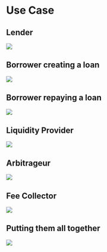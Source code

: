 # Use Case

## Lender

![](https://raw.githubusercontent.com/alexgo-io/alex-v1/main/diagrams/use-case-lender.svg)

## Borrower creating a loan

![](https://raw.githubusercontent.com/alexgo-io/alex-v1/main/diagrams/use-case-borrower.svg)

## Borrower repaying a loan

![](https://raw.githubusercontent.com/alexgo-io/alex-v1/main/diagrams/use-case-borrower-repay.svg)

## Liquidity Provider

![](https://raw.githubusercontent.com/alexgo-io/alex-v1/main/diagrams/use-case-lp.svg)

## Arbitrageur

![](https://raw.githubusercontent.com/alexgo-io/alex-v1/main/diagrams/use-case-arbitrageur.svg)

## Fee Collector

![](https://raw.githubusercontent.com/alexgo-io/alex-v1/main/diagrams/use-case-fee.svg)

## Putting them all together

![](https://raw.githubusercontent.com/alexgo-io/alex-v1/main/diagrams/use-case-back-end.svg)

